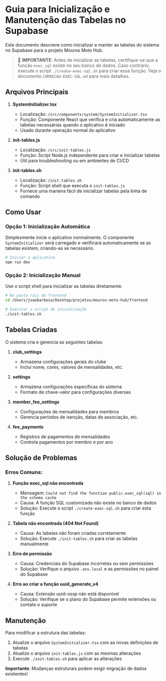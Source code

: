 # Guia para Inicialização e Manutenção das Tabelas no Supabase

Este documento descreve como inicializar e manter as tabelas do sistema no Supabase para o projeto Mouros Moto Hub.

> 🔴 **IMPORTANTE**: Antes de inicializar as tabelas, certifique-se que a função `exec_sql` existe no seu banco de dados. Caso contrário, execute o script `./create-exec-sql.sh` para criar essa função. Veja o documento `CORRECAO-EXEC-SQL.md` para mais detalhes.

## Arquivos Principais

1. **SystemInitializer.tsx**
   - Localização: `/src/components/system/SystemInitializer.tsx`
   - Função: Componente React que verifica e cria automaticamente as tabelas necessárias quando o aplicativo é iniciado
   - Usado durante operação normal do aplicativo

2. **init-tables.js**
   - Localização: `/src/init-tables.js`
   - Função: Script Node.js independente para criar e inicializar tabelas
   - Útil para troubleshooting ou em ambientes de CI/CD

3. **init-tables.sh**
   - Localização: `/init-tables.sh`
   - Função: Script shell que executa o `init-tables.js`
   - Fornece uma maneira fácil de inicializar tabelas pela linha de comando

## Como Usar

### Opção 1: Inicialização Automática

Simplesmente inicie o aplicativo normalmente. O componente `SystemInitializer` será carregado e verificará automaticamente se as tabelas existem, criando-as se necessário.

```bash
# Iniciar o aplicativo
npm run dev
```

### Opção 2: Inicialização Manual

Use o script shell para inicializar as tabelas diretamente.

```bash
# Na pasta raiz do frontend
cd /Users/joaobarbosa/Desktop/projetos/mouros-moto-hub/frontend

# Executar o script de inicialização
./init-tables.sh
```

## Tabelas Criadas

O sistema cria e gerencia as seguintes tabelas:

1. **club_settings**
   - Armazena configurações gerais do clube
   - Inclui nome, cores, valores de mensalidades, etc.

2. **settings**
   - Armazena configurações específicas do sistema
   - Formato de chave-valor para configurações diversas

3. **member_fee_settings**
   - Configurações de mensalidades para membros
   - Gerencia períodos de isenção, datas de associação, etc.

4. **fee_payments**
   - Registros de pagamentos de mensalidades
   - Controla pagamentos por membro e por ano

## Solução de Problemas

### Erros Comuns:

1. **Função exec_sql não encontrada**
   - Mensagem: `Could not find the function public.exec_sql(sql) in the schema cache`
   - Causa: A função SQL customizada não existe no banco de dados
   - Solução: Execute o script `./create-exec-sql.sh` para criar esta função

2. **Tabela não encontrada (404 Not Found)**
   - Causa: As tabelas não foram criadas corretamente
   - Solução: Execute `./init-tables.sh` para criar as tabelas manualmente

3. **Erro de permissão**
   - Causa: Credenciais do Supabase incorretas ou sem permissões
   - Solução: Verifique o arquivo `.env.local` e as permissões no painel do Supabase

3. **Erro ao criar a função uuid_generate_v4**
   - Causa: Extensão uuid-ossp não está disponível
   - Solução: Verifique se o plano do Supabase permite extensões ou contate o suporte

## Manutenção

Para modificar a estrutura das tabelas:

1. Atualize o arquivo `SystemInitializer.tsx` com as novas definições de tabelas
2. Atualize o arquivo `init-tables.js` com as mesmas alterações
3. Execute `./init-tables.sh` para aplicar as alterações

**Importante**: Mudanças estruturais podem exigir migração de dados existentes!
